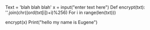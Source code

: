 Text = 'blah blah blah'
x = input("enter text here")
Def encrypt(txt):
      ''.join(chr((ord(txt[i])+i)%256)
For i in range(len(txt)))


encrypt(x)
Print("hello my name is Eugene")

